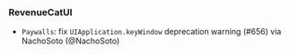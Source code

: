 ### RevenueCatUI
* `Paywalls`: fix `UIApplication.keyWindow` deprecation warning (#656) via NachoSoto (@NachoSoto)
